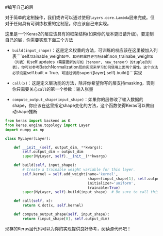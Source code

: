 #编写自己的层


对于简单的定制操作，我们或许可以通过使用```layers.core.Lambda```层来完成。但对于任何具有可训练权重的定制层，你应该自己来实现。

这里是一个Keras2的层应该具有的框架结构(如果你的版本更旧请升级)，要定制自己的层，你需要实现下面三个方法

* ```build(input_shape)```：这是定义权重的方法，可训练的权应该在这里被加入列表````self.trainable_weights```中。其他的属性还包括```self.non_trainabe_weights```（列表）和```self.updates```（需要更新的形如（tensor, new_tensor）的tuple的列表）。你可以参考```BatchNormalization```层的实现来学习如何使用上面两个属性。这个方法必须设置```self.built = True```，可通过调用```super([layer],self).build()```实现

* ```call(x)```：这是定义层功能的方法，除非你希望你写的层支持masking，否则你只需要关心```call```的第一个参数：输入张量

* ```compute_output_shape(input_shape)```：如果你的层修改了输入数据的shape，你应该在这里指定shape变化的方法，这个函数使得Keras可以做自动shape推断

```python
from keras import backend as K
from keras.engine.topology import Layer
import numpy as np

class MyLayer(Layer):

    def __init__(self, output_dim, **kwargs):
        self.output_dim = output_dim
        super(MyLayer, self).__init__(**kwargs)

    def build(self, input_shape):
        # Create a trainable weight variable for this layer.
        self.kernel = self.add_weight(name='kernel', 
                                      shape=(input_shape[1], self.output_dim),
                                      initializer='uniform',
                                      trainable=True)
        super(MyLayer, self).build(input_shape)  # Be sure to call this somewhere!

    def call(self, x):
        return K.dot(x, self.kernel)

    def compute_output_shape(self, input_shape):
        return (input_shape[0], self.output_dim)
```

现存的Keras层代码可以为你的实现提供良好参考，阅读源代码吧！
